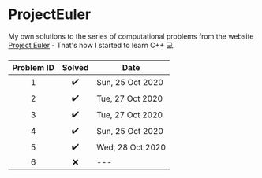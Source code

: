 # ProjectEuler
My own solutions to the series of computational problems from the website [Project Euler](https://projecteuler.net/) - That's how I started to learn C++ :computer:

Problem ID | Solved | Date
:---:|:---:|---
1 | :heavy_check_mark: | Sun, 25 Oct 2020
2 | :heavy_check_mark: | Tue, 27 Oct 2020
3 | :heavy_check_mark: | Tue, 27 Oct 2020
4 | :heavy_check_mark: | Sun, 25 Oct 2020
5 | :heavy_check_mark: | Wed, 28 Oct 2020
6 | :x: | ---

